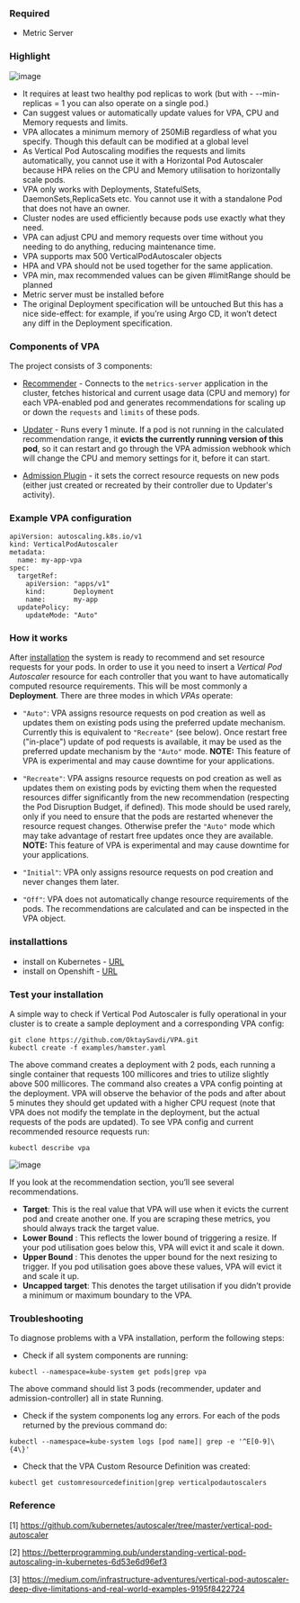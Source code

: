 ### Required
- Metric Server

### Highlight

![image](https://user-images.githubusercontent.com/3519706/116244974-24793b80-a771-11eb-9cd4-f832225a289d.png)

- It requires at least two healthy pod replicas to work (but with - --min-replicas = 1 you can also operate on a single pod.)
- Can suggest values or automatically update values for VPA, CPU and Memory requests and limits.
- VPA allocates a minimum memory of 250MiB regardless of what you specify. Though this default can be modified at a global level
- As Vertical Pod Autoscaling modifies the requests and limits automatically, you cannot use it with a Horizontal Pod Autoscaler because HPA relies on the CPU and Memory utilisation to horizontally scale pods.
- VPA only works with Deployments, StatefulSets, DaemonSets,ReplicaSets etc. You cannot use it with a standalone Pod that does not have an owner.
- Cluster nodes are used efficiently because pods use exactly what they need.
- VPA can adjust CPU and memory requests over time without you needing to do anything, reducing maintenance time.
- VPA supports max 500 VerticalPodAutoscaler objects
- HPA and VPA should not be used together for the same application.
- VPA min, max recommended values can be given #limitRange should be planned
- Metric server must be installed before
- The original Deployment specification will be untouched
But this has a nice side-effect: for example, if you’re using Argo CD, it won’t detect any diff in the Deployment specification.

### Components of VPA

The project consists of 3 components:

-   [Recommender]()  - Connects to the `metrics-server` application in the cluster, fetches historical and current usage data (CPU and memory) for each VPA-enabled pod and generates recommendations for scaling up or down the `requests` and `limits` of these pods.
    
-   [Updater]()  - Runs every 1 minute. If a pod is not running in the calculated recommendation range, it **evicts the currently running version of this pod**, so it can restart and go through the VPA admission webhook which will change the CPU and memory settings for it, before it can start.
    
-   [Admission Plugin](https://github.com/kubernetes/autoscaler/blob/master/vertical-pod-autoscaler/pkg/admission-controller/README.md)  - it sets the correct resource requests on new pods (either just created or recreated by their controller due to Updater's activity).

### Example VPA configuration

```
apiVersion: autoscaling.k8s.io/v1
kind: VerticalPodAutoscaler
metadata:
  name: my-app-vpa
spec:
  targetRef:
    apiVersion: "apps/v1"
    kind:       Deployment
    name:       my-app
  updatePolicy:
    updateMode: "Auto"
```

### How it works

After  [installation](https://github.com/kubernetes/autoscaler/tree/master/vertical-pod-autoscaler#installation)  the system is ready to recommend and set resource requests for your pods. In order to use it you need to insert a  _Vertical Pod Autoscaler_  resource for each controller that you want to have automatically computed resource requirements. This will be most commonly a  **Deployment**. There are three modes in which  _VPAs_  operate:

-   `"Auto"`: VPA assigns resource requests on pod creation as well as updates them on existing pods using the preferred update mechanism. Currently this is equivalent to  `"Recreate"`  (see below). Once restart free ("in-place") update of pod requests is available, it may be used as the preferred update mechanism by the  `"Auto"`  mode.  **NOTE:**  This feature of VPA is experimental and may cause downtime for your applications.

-   `"Recreate"`: VPA assigns resource requests on pod creation as well as updates them on existing pods by evicting them when the requested resources differ significantly from the new recommendation (respecting the Pod Disruption Budget, if defined). This mode should be used rarely, only if you need to ensure that the pods are restarted whenever the resource request changes. Otherwise prefer the  `"Auto"`  mode which may take advantage of restart free updates once they are available.  **NOTE:**  This feature of VPA is experimental and may cause downtime for your applications.
-   `"Initial"`: VPA only assigns resource requests on pod creation and never changes them later.
-   `"Off"`: VPA does not automatically change resource requirements of the pods. The recommendations are calculated and can be inspected in the VPA object.

### installattions

- install on Kubernetes - [URL](https://github.com/OktaySavdi/VPA/tree/main/k8s)
- install on Openshift  - [URL](https://github.com/OktaySavdi/VPA/tree/main/openshift)

### Test your installation

A simple way to check if Vertical Pod Autoscaler is fully operational in your cluster is to create a sample deployment and a corresponding VPA config:
```
git clone https://github.com/OktaySavdi/VPA.git
kubectl create -f examples/hamster.yaml
```
The above command creates a deployment with 2 pods, each running a single container that requests 100 millicores and tries to utilize slightly above 500 millicores. The command also creates a VPA config pointing at the deployment. VPA will observe the behavior of the pods and after about 5 minutes they should get updated with a higher CPU request (note that VPA does not modify the template in the deployment, but the actual requests of the pods are updated). To see VPA config and current recommended resource requests run:
```
kubectl describe vpa
```
![image](https://user-images.githubusercontent.com/3519706/116238558-27bcf900-a76a-11eb-822e-0ce7419fb5e7.png)

If you look at the recommendation section, you’ll see several recommendations.

-   **Target**: This is the real value that VPA will use when it evicts the current pod and create another one. If you are scraping these metrics, you should always track the target value.
-   **Lower Bound** : This reflects the lower bound of triggering a resize. If your pod utilisation goes below this, VPA will evict it and scale it down.
-   **Upper Bound** : This denotes the upper bound for the next resizing to trigger. If you pod utilisation goes above these values, VPA will evict it and scale it up.
-   **Uncapped target**: This denotes the target utilisation if you didn’t provide a minimum or maximum boundary to the VPA.


### Troubleshooting

To diagnose problems with a VPA installation, perform the following steps:

-   Check if all system components are running:
```
kubectl --namespace=kube-system get pods|grep vpa
```

The above command should list 3 pods (recommender, updater and admission-controller) all in state Running.

-   Check if the system components log any errors. For each of the pods returned by the previous command do:
```
kubectl --namespace=kube-system logs [pod name]| grep -e '^E[0-9]\{4\}'
```
-   Check that the VPA Custom Resource Definition was created:
```
kubectl get customresourcedefinition|grep verticalpodautoscalers
```

### Reference

[1] https://github.com/kubernetes/autoscaler/tree/master/vertical-pod-autoscaler

[2] https://betterprogramming.pub/understanding-vertical-pod-autoscaling-in-kubernetes-6d53e6d96ef3

[3] https://medium.com/infrastructure-adventures/vertical-pod-autoscaler-deep-dive-limitations-and-real-world-examples-9195f8422724 
